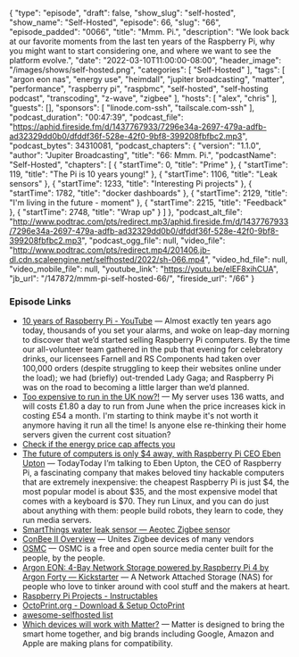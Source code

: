 {
  "type": "episode",
  "draft": false,
  "show_slug": "self-hosted",
  "show_name": "Self-Hosted",
  "episode": 66,
  "slug": "66",
  "episode_padded": "0066",
  "title": "Mmm. Pi.",
  "description": "We look back at our favorite moments from the last ten years of the Raspberry Pi, why you might want to start considering one, and where we want to see the platform evolve.",
  "date": "2022-03-10T11:00:00-08:00",
  "header_image": "/images/shows/self-hosted.png",
  "categories": [
    "Self-Hosted"
  ],
  "tags": [
    "argon eon nas",
    "energy use",
    "heimdall",
    "jupiter broadcasting",
    "matter",
    "performance",
    "raspberry pi",
    "raspbmc",
    "self-hosted",
    "self-hosting podcast",
    "transcoding",
    "z-wave",
    "zigbee"
  ],
  "hosts": [
    "alex",
    "chris"
  ],
  "guests": [],
  "sponsors": [
    "linode.com-ssh",
    "tailscale.com-ssh"
  ],
  "podcast_duration": "00:47:39",
  "podcast_file": "https://aphid.fireside.fm/d/1437767933/7296e34a-2697-479a-adfb-ad32329dd0b0/dfddf36f-528e-42f0-9bf8-399208fbfbc2.mp3",
  "podcast_bytes": 34310081,
  "podcast_chapters": {
    "version": "1.1.0",
    "author": "Jupiter Broadcasting",
    "title": "66: Mmm. Pi.",
    "podcastName": "Self-Hosted",
    "chapters": [
      {
        "startTime": 0,
        "title": "Prime"
      },
      {
        "startTime": 119,
        "title": "The Pi is 10 years young!"
      },
      {
        "startTime": 1106,
        "title": "Leak sensors"
      },
      {
        "startTime": 1233,
        "title": "Interesting Pi projects"
      },
      {
        "startTime": 1782,
        "title": "docker dashboards"
      },
      {
        "startTime": 2129,
        "title": "I'm living in the future - moment"
      },
      {
        "startTime": 2215,
        "title": "Feedback"
      },
      {
        "startTime": 2748,
        "title": "Wrap up"
      }
    ]
  },
  "podcast_alt_file": "http://www.podtrac.com/pts/redirect.mp3/aphid.fireside.fm/d/1437767933/7296e34a-2697-479a-adfb-ad32329dd0b0/dfddf36f-528e-42f0-9bf8-399208fbfbc2.mp3",
  "podcast_ogg_file": null,
  "video_file": "http://www.podtrac.com/pts/redirect.mp4/201406.jb-dl.cdn.scaleengine.net/selfhosted/2022/sh-066.mp4",
  "video_hd_file": null,
  "video_mobile_file": null,
  "youtube_link": "https://youtu.be/elEF8xihCUA",
  "jb_url": "/147872/mmm-pi-self-hosted-66/",
  "fireside_url": "/66"
}


### Episode Links

  * [10 years of Raspberry Pi - YouTube](https://www.youtube.com/watch?v=eiwm5TMHIy8 "10 years of Raspberry Pi - YouTube") — Almost exactly ten years ago today, thousands of you set your alarms, and woke on leap-day morning to discover that we’d started selling Raspberry Pi computers. By the time our all-volunteer team gathered in the pub that evening for celebratory drinks, our licensees Farnell and RS Components had taken over 100,000 orders (despite struggling to keep their websites online under the load); we had (briefly) out-trended Lady Gaga; and Raspberry Pi was on the road to becoming a little larger than we’d planned.
  * [Too expensive to run in the UK now?!](https://old.reddit.com/r/PleX/comments/t8u3x7/too_expensive_to_run_in_the_uk_now/ "Too expensive to run in the UK now?!") — My server uses 136 watts, and will costs £1.80 a day to run from June when the price increases kick in costing £54 a month. I'm starting to think maybe it's not worth it anymore having it run all the time! Is anyone else re-thinking their home servers given the current cost situation?
  * [Check if the energy price cap affects you](https://www.ofgem.gov.uk/information-consumers/energy-advice-households/check-if-energy-price-cap-affects-you "Check if the energy price cap affects you")
  * [The future of computers is only $4 away, with Raspberry Pi CEO Eben Upton](https://www.theverge.com/22966155/raspberry-pi-ceo-interview-eben-upton-computer-chip-shortage-diy "The future of computers is only $4 away, with Raspberry Pi CEO Eben Upton") — TodayToday I’m talking to Eben Upton, the CEO of Raspberry Pi, a fascinating company that makes beloved tiny hackable computers that are extremely inexpensive: the cheapest Raspberry Pi is just $4, the most popular model is about $35, and the most expensive model that comes with a keyboard is $70. They run Linux, and you can do just about anything with them: people build robots, they learn to code, they run media servers.
  * [SmartThings water leak sensor — Aeotec Zigbee sensor](https://aeotec.com/smartthings/water-leak-sensor.html "SmartThings water leak sensor — Aeotec Zigbee sensor")
  * [ConBee II Overview](https://phoscon.de/en/conbee2 "ConBee II Overview") — Unites Zigbee devices of many vendors
  * [OSMC](https://osmc.tv/ "OSMC") — OSMC is a free and open source media center built for the people, by the people. 
  * [Argon EON: 4-Bay Network Storage powered by Raspberry Pi 4 by Argon Forty — Kickstarter](https://www.kickstarter.com/projects/argonforty/argon-eon-4-bay-network-storage-powered-by-raspberry-pi-4 "Argon EON: 4-Bay Network Storage powered by Raspberry Pi 4 by Argon Forty — Kickstarter") — A Network Attached Storage (NAS) for people who love to tinker around with cool stuff and the makers at heart.
  * [Raspberry Pi Projects - Instructables](https://www.instructables.com/Raspberry-Pi-Projects/ "Raspberry Pi Projects - Instructables")
  * [OctoPrint.org - Download & Setup OctoPrint](https://octoprint.org/download/ "OctoPrint.org - Download & Setup OctoPrint")
  * [awesome-selfhosted list](https://github.com/awesome-selfhosted/awesome-selfhosted/blob/master/README.md#personal-dashboards "awesome-selfhosted list")
  * [Which devices will work with Matter?](https://www.cnet.com/home/smart-home/dozens-of-brands-pledge-support-for-matter-at-ces-2022/ "Which devices will work with Matter?") — Matter is designed to bring the smart home together, and big brands including Google, Amazon and Apple are making plans for compatibility.


